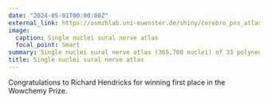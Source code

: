 ```yaml
---
date: "2024-05-01T00:00:00Z"
external_link: https://osmzhlab.uni-muenster.de/shiny/cerebro_pns_atlas/
image:
  caption: Single nuclei sural nerve atlas
  focal_point: Smart
summary: Single nuclei sural nerve atlas (365,708 nuclei) of 33 polyneuropathy patients and 4 controls
title: Single nuclei sural nerve atlas
---
```


Congratulations to Richard Hendricks for winning first place in the Wowchemy Prize.
